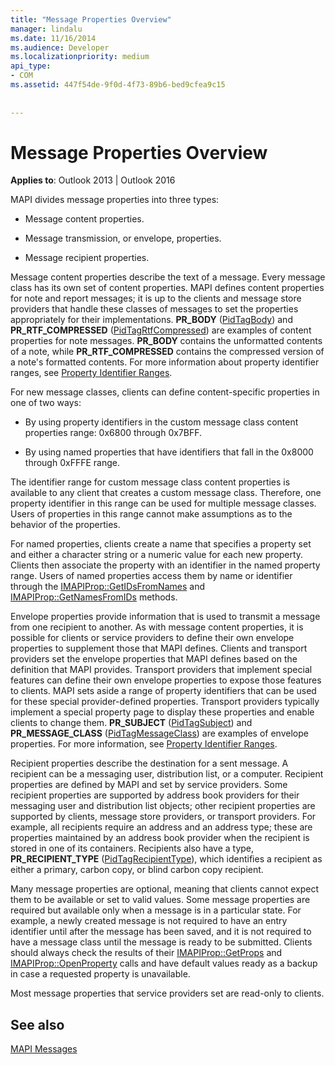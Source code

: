 ```yaml
---
title: "Message Properties Overview"
manager: lindalu
ms.date: 11/16/2014
ms.audience: Developer
ms.localizationpriority: medium
api_type:
- COM
ms.assetid: 447f54de-9f0d-4f73-89b6-bed9cfea9c15
 
 
---
```


# Message Properties Overview

  
  
**Applies to**: Outlook 2013 | Outlook 2016 
  
MAPI divides message properties into three types:
  
- Message content properties.
    
- Message transmission, or envelope, properties.
    
- Message recipient properties.
    
Message content properties describe the text of a message. Every message class has its own set of content properties. MAPI defines content properties for note and report messages; it is up to the clients and message store providers that handle these classes of messages to set the properties appropriately for their implementations. **PR_BODY** ([PidTagBody](pidtagbody-canonical-property.md)) and **PR_RTF_COMPRESSED** ([PidTagRtfCompressed](pidtagrtfcompressed-canonical-property.md)) are examples of content properties for note messages. **PR_BODY** contains the unformatted contents of a note, while **PR_RTF_COMPRESSED** contains the compressed version of a note's formatted contents. For more information about property identifier ranges, see [Property Identifier Ranges](property-identifier-ranges.md).
  
For new message classes, clients can define content-specific properties in one of two ways:
  
- By using property identifiers in the custom message class content properties range: 0x6800 through 0x7BFF.
    
- By using named properties that have identifiers that fall in the 0x8000 through 0xFFFE range.
    
The identifier range for custom message class content properties is available to any client that creates a custom message class. Therefore, one property identifier in this range can be used for multiple message classes. Users of properties in this range cannot make assumptions as to the behavior of the properties. 
  
For named properties, clients create a name that specifies a property set and either a character string or a numeric value for each new property. Clients then associate the property with an identifier in the named property range. Users of named properties access them by name or identifier through the [IMAPIProp::GetIDsFromNames](imapiprop-getidsfromnames.md) and [IMAPIProp::GetNamesFromIDs](imapiprop-getnamesfromids.md) methods. 
  
Envelope properties provide information that is used to transmit a message from one recipient to another. As with message content properties, it is possible for clients or service providers to define their own envelope properties to supplement those that MAPI defines. Clients and transport providers set the envelope properties that MAPI defines based on the definition that MAPI provides. Transport providers that implement special features can define their own envelope properties to expose those features to clients. MAPI sets aside a range of property identifiers that can be used for these special provider-defined properties. Transport providers typically implement a special property page to display these properties and enable clients to change them. **PR_SUBJECT** ([PidTagSubject](pidtagsubject-canonical-property.md)) and **PR_MESSAGE_CLASS** ([PidTagMessageClass](pidtagmessageclass-canonical-property.md)) are examples of envelope properties. For more information, see [Property Identifier Ranges](property-identifier-ranges.md).
  
Recipient properties describe the destination for a sent message. A recipient can be a messaging user, distribution list, or a computer. Recipient properties are defined by MAPI and set by service providers. Some recipient properties are supported by address book providers for their messaging user and distribution list objects; other recipient properties are supported by clients, message store providers, or transport providers. For example, all recipients require an address and an address type; these are properties maintained by an address book provider when the recipient is stored in one of its containers. Recipients also have a type, **PR_RECIPIENT_TYPE** ([PidTagRecipientType](pidtagrecipienttype-canonical-property.md)), which identifies a recipient as either a primary, carbon copy, or blind carbon copy recipient.
  
Many message properties are optional, meaning that clients cannot expect them to be available or set to valid values. Some message properties are required but available only when a message is in a particular state. For example, a newly created message is not required to have an entry identifier until after the message has been saved, and it is not required to have a message class until the message is ready to be submitted. Clients should always check the results of their [IMAPIProp::GetProps](imapiprop-getprops.md) and [IMAPIProp::OpenProperty](imapiprop-openproperty.md) calls and have default values ready as a backup in case a requested property is unavailable. 
  
Most message properties that service providers set are read-only to clients. 
  
## See also



[MAPI Messages](mapi-messages.md)


